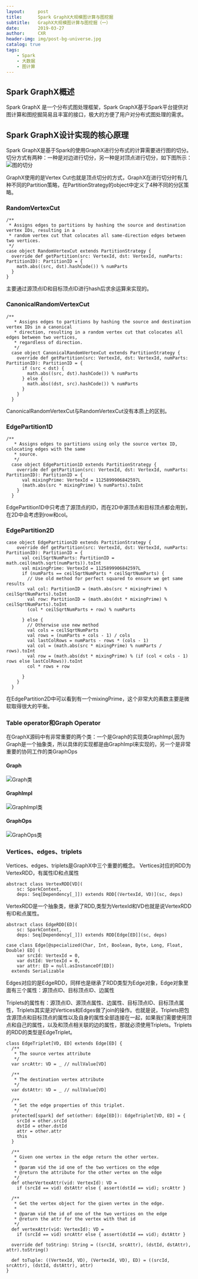 ```yaml
---
layout:     post
title:      Spark GraphX大规模图计算与图挖掘
subtitle:   GraphX大规模图计算与图挖掘（一）
date:       2019-03-27
author:     CXR
header-img: img/post-bg-universe.jpg
catalog: true
tags:
    - Spark
    - 大数据
    - 图计算
---
```

## Spark GraphX概述
Spark GraphX 是一个分布式图处理框架，Spark GraphX基于Spark平台提供对图计算和图挖掘简易且丰富的接口，极大的方便了用户对分布式图处理的需求。

## Spark GraphX设计实现的核心原理

Spark GraphX是基于Spark的使用GraphX进行分布式的计算需要进行图的切分。切分方式有两种：一种是对边进行切分，另一种是对顶点进行切分，如下图所示：
![图的切分](/pic/GraphX_edgecun_bertexcut.png "图的切分")

GraphX使用的是Vertex Cut也就是顶点切分的方式，GraphX在进行切分时有几种不同的Partition策略，在PartitionStrategy的object中定义了4种不同的分区策略。

### RandomVertexCut
```
/**
 * Assigns edges to partitions by hashing the source and destination vertex IDs, resulting in a
 * random vertex cut that colocates all same-direction edges between two vertices.
 */
case object RandomVertexCut extends PartitionStrategy {
  override def getPartition(src: VertexId, dst: VertexId, numParts: PartitionID): PartitionID = {
    math.abs((src, dst).hashCode()) % numParts
  }
}
```

主要通过源顶点ID和目标顶点ID进行hash后求余运算来实现的。
### CanonicalRandomVertexCut

```
/**
   * Assigns edges to partitions by hashing the source and destination vertex IDs in a canonical
   * direction, resulting in a random vertex cut that colocates all edges between two vertices,
   * regardless of direction.
   */
  case object CanonicalRandomVertexCut extends PartitionStrategy {
    override def getPartition(src: VertexId, dst: VertexId, numParts: PartitionID): PartitionID = {
      if (src < dst) {
        math.abs((src, dst).hashCode()) % numParts
      } else {
        math.abs((dst, src).hashCode()) % numParts
      }
    }
  }
```
CanonicalRandomVertexCut与RandomVertexCut没有本质上的区别。

### EdgePartition1D
```
/**
   * Assigns edges to partitions using only the source vertex ID, colocating edges with the same
   * source.
   */
  case object EdgePartition1D extends PartitionStrategy {
    override def getPartition(src: VertexId, dst: VertexId, numParts: PartitionID): PartitionID = {
      val mixingPrime: VertexId = 1125899906842597L
      (math.abs(src * mixingPrime) % numParts).toInt
    }
  }
```
EdgePartition1D中只考虑了源顶点的ID，而在2D中源顶点和目标顶点都会用到，在2D中会考虑到row和col。

### EdgePartition2D

```
case object EdgePartition2D extends PartitionStrategy {
    override def getPartition(src: VertexId, dst: VertexId, numParts: PartitionID): PartitionID = {
      val ceilSqrtNumParts: PartitionID = math.ceil(math.sqrt(numParts)).toInt
      val mixingPrime: VertexId = 1125899906842597L
      if (numParts == ceilSqrtNumParts * ceilSqrtNumParts) {
        // Use old method for perfect squared to ensure we get same results
        val col: PartitionID = (math.abs(src * mixingPrime) % ceilSqrtNumParts).toInt
        val row: PartitionID = (math.abs(dst * mixingPrime) % ceilSqrtNumParts).toInt
        (col * ceilSqrtNumParts + row) % numParts

      } else {
        // Otherwise use new method
        val cols = ceilSqrtNumParts
        val rows = (numParts + cols - 1) / cols
        val lastColRows = numParts - rows * (cols - 1)
        val col = (math.abs(src * mixingPrime) % numParts / rows).toInt
        val row = (math.abs(dst * mixingPrime) % (if (col < cols - 1) rows else lastColRows)).toInt
        col * rows + row

      }
    }
  }
```
在EdgePartition2D中可以看到有一个mixingPrime，这个非常大的素数主要是微软取得很大的平衡。


### Table operator和Graph Operator

在GraphX源码中有非常重要的两个类：一个是Graph的实现类GraphImpl,因为Graph是一个抽象类，所以具体的实现都是由GraphImpl来实现的，另一个是非常重要的协同工作的类GraphOps

#### Graph
![Graph类](/pic/Graph.png "Graph类")

#### GraphImpl
![GraphImpl类](/pic/GraphImpl.png "GraphImpl类")

#### GraphOps
![GraphOps类](/pic/GraphOps.png "GraphOps类")

### Vertices、edges、triplets
Vertices、edges、triplets是GraphX中三个重要的概念。
Vertices对应的RDD为VertexRDD，有属性ID和点属性
```
abstract class VertexRDD[VD](
    sc: SparkContext,
    deps: Seq[Dependency[_]]) extends RDD[(VertexId, VD)](sc, deps)
```
VertexRDD是一个抽象类，继承了RDD,类型为VertexId和VD也就是说VertexRDD有ID和点属性。
```
abstract class EdgeRDD[ED](
    sc: SparkContext,
    deps: Seq[Dependency[_]]) extends RDD[Edge[ED]](sc, deps)
```

```
case class Edge[@specialized(Char, Int, Boolean, Byte, Long, Float, Double) ED] (
    var srcId: VertexId = 0,
    var dstId: VertexId = 0,
    var attr: ED = null.asInstanceOf[ED])
  extends Serializable
```
Edges对应的是EdgeRDD，同样也是继承了RDD类型为Edge对象，Edge对象里面有三个属性：源顶点ID、目标顶点ID、边属性

Triplets的属性有：源顶点ID、源顶点属性、边属性、目标顶点ID、目标顶点属性，Triplets其实是对Vertices和Edges做了join的操作。也就是说，Triplets把包含源顶点和目标顶点的属性以及自身的属性全部连接在一起，如果我们需要使用顶点和自己的属性，以及和顶点相关联的边的属性，那就必须使用Triplets。Triplets的RDD的类型是EdgeTriplet。
```
class EdgeTriplet[VD, ED] extends Edge[ED] {
  /**
   * The source vertex attribute
   */
  var srcAttr: VD = _ // nullValue[VD]

  /**
   * The destination vertex attribute
   */
  var dstAttr: VD = _ // nullValue[VD]

  /**
   * Set the edge properties of this triplet.
   */
  protected[spark] def set(other: Edge[ED]): EdgeTriplet[VD, ED] = {
    srcId = other.srcId
    dstId = other.dstId
    attr = other.attr
    this
  }

  /**
   * Given one vertex in the edge return the other vertex.
   *
   * @param vid the id one of the two vertices on the edge
   * @return the attribute for the other vertex on the edge
   */
  def otherVertexAttr(vid: VertexId): VD =
    if (srcId == vid) dstAttr else { assert(dstId == vid); srcAttr }

  /**
   * Get the vertex object for the given vertex in the edge.
   *
   * @param vid the id of one of the two vertices on the edge
   * @return the attr for the vertex with that id
   */
  def vertexAttr(vid: VertexId): VD =
    if (srcId == vid) srcAttr else { assert(dstId == vid); dstAttr }

  override def toString: String = ((srcId, srcAttr), (dstId, dstAttr), attr).toString()

  def toTuple: ((VertexId, VD), (VertexId, VD), ED) = ((srcId, srcAttr), (dstId, dstAttr), attr)
}
```
